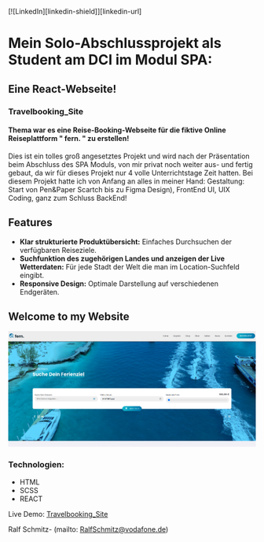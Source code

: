 [![LinkedIn][linkedin-shield]][linkedin-url]

# Mein Solo-Abschlussprojekt als Student am DCI im Modul SPA: 
## Eine React-Webseite!
### Travelbooking_Site

#### Thema war es eine Reise-Booking-Webseite für die fiktive Online Reiseplattform " fern. " zu erstellen!

Dies ist ein tolles groß angesetztes Projekt und wird nach der Präsentation beim Abschluss des SPA Moduls, von mir privat noch weiter aus- und fertig gebaut, da wir für dieses Projekt nur 4 volle Unterrichtstage Zeit hatten. Bei diesem Projekt hatte ich von Anfang an alles in meiner Hand: Gestaltung: Start von Pen&Paper Scartch bis zu Figma Design), FrontEnd UI, UIX Coding, ganz zum Schluss BackEnd!
## Features

- **Klar strukturierte Produktübersicht:** Einfaches Durchsuchen der verfügbaren Reiseziele.
- **Suchfunktion des zugehörigen Landes und anzeigen der Live Wetterdaten:** Für jede Stadt der Welt die man im Location-Suchfeld eingibt.
- **Responsive Design:** Optimale Darstellung auf verschiedenen Endgeräten.

## Welcome to my Website
![assets/Screenshot from 2024-08-14 09-22-05.png](https://github.com/RalfSmith69/Travelbooking_Site/blob/main/Screenshot%20from%202024-08-14%2009-22-05.png)


### Technologien:

- HTML 
- SCSS 
- REACT

Live Demo: [Travelbooking_Site](https://RalfSmith69.github.io/Travelbooking_Site)

Ralf Schmitz- (mailto: RalfSchmitz@vodafone.de)

